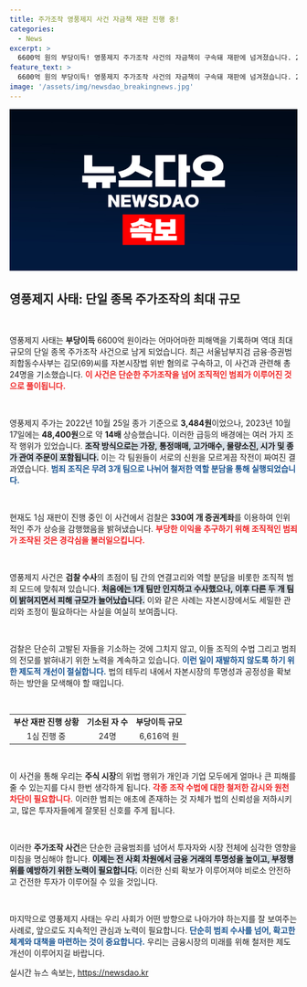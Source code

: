 ```yaml
---
title: 주가조작 영풍제지 사건 자금책 재판 진행 중!
categories:
  - News
excerpt: >
  6600억 원의 부당이득! 영풍제지 주가조작 사건의 자금책이 구속돼 재판에 넘겨졌습니다. 24명 기소, 3개 팀의 치밀한 작업이 벌어진 이번 사건 속 진실을 밝혀보세요!
feature_text: >
  6600억 원의 부당이득! 영풍제지 주가조작 사건의 자금책이 구속돼 재판에 넘겨졌습니다. 24명 기소, 3개 팀의 치밀한 작업이 벌어진 이번 사건 속 진실을 밝혀보세요!
image: '/assets/img/newsdao_breakingnews.jpg'
---
```


<p><img src="/assets/img/newsdao_breakingnews.jpg" alt="koreaapp 속보" /></p>

<h2 data-ke-size="size26">영풍제지 사태: 단일 종목 주가조작의 최대 규모</h2>

<p data-ke-size="size16">&nbsp;</p>

<p>영풍제지 사태는 <strong>부당이득</strong> 6600억 원이라는 어마어마한 피해액을 기록하며 역대 최대 규모의 단일 종목 주가조작 사건으로 남게 되었습니다. 최근 서울남부지검 금융·증권범죄합동수사부는 김모(69)씨를 자본시장법 위반 혐의로 구속하고, 이 사건과 관련해 총 24명을 기소했습니다. <b><span style="color: #ee2323;">이 사건은 단순한 주가조작을 넘어 조직적인 범죄가 이루어진 것으로 풀이됩니다.</span></b>  </p>

<p data-ke-size="size16">&nbsp;</p>

<p>영풍제지 주가는 2022년 10월 25일 종가 기준으로 <strong>3,484원</strong>이었으나, 2023년 10월 17일에는 <strong>48,400원</strong>으로 약 <strong>14배</strong> 상승했습니다. 이러한 급등의 배경에는 여러 가지 조작 행위가 있었습니다. <b><span style="background-color: #21538527;">조작 방식으로는 가장, 통정매매, 고가매수, 물량소진, 시가 및 종가 관여 주문이 포함됩니다.</span></b> 이는 각 팀원들이 서로의 신원을 모르게끔 작전이 짜여진 결과였습니다. <b><span style="color: #1a5490;">범죄 조직은 무려 3개 팀으로 나뉘어 철저한 역할 분담을 통해 실행되었습니다.</span></b></p>

<p data-ke-size="size16">&nbsp;</p>

<p>현재도 1심 재판이 진행 중인 이 사건에서 검찰은 <strong>330여 개 증권계좌</strong>를 이용하여 인위적인 주가 상승을 감행했음을 밝혀냈습니다. <b><span style="color: #ee2323;">부당한 이익을 추구하기 위해 조직적인 범죄가 조작된 것은 경각심을 불러일으킵니다.</span></b> </p>

<p data-ke-size="size16">&nbsp;</p>

<p>영풍제지 사건은 <strong>검찰 수사</strong>의 초점이 팀 간의 연결고리와 역할 분담을 비롯한 조직적 범죄 모드에 맞춰져 있습니다. <b><span style="background-color: #21538527;">처음에는 1개 팀만 인지하고 수사했으나, 이후 다른 두 개 팀이 밝혀지면서 피해 규모가 늘어났습니다.</span></b> 이와 같은 사례는 자본시장에서도 세밀한 관리와 조정이 필요하다는 사실을 여실히 보여줍니다. </p>

<p data-ke-size="size16">&nbsp;</p>

<p data-ke-size="size16">검찰은 단순히 고발된 자들을 기소하는 것에 그치지 않고, 이들 조직의 수법 그리고 범죄의 전모를 밝혀내기 위한 노력을 계속하고 있습니다. <b><span style="color: #1a5490;">이런 일이 재발하지 않도록 하기 위한 제도적 개선이 절실합니다.</span></b> 법의 테두리 내에서 자본시장의 투명성과 공정성을 확보하는 방안을 모색해야 할 때입니다.</p>

<p data-ke-size="size16">&nbsp;</p>

<table style="width: 100%; border-collapse: collapse;">
<tbody>
<tr>
<td style="text-align: center; height: 17px;"><b>부산 재판 진행 상황</b></td>
<td style="text-align: center; height: 17px;"><b>기소된 자 수</b></td>
<td style="text-align: center; height: 17px;"><b>부당이득 규모</b></td>
</tr>
<tr>
<td style="text-align: center; height: 17px;">1심 진행 중</td>
<td style="text-align: center; height: 17px;">24명</td>
<td style="text-align: center; height: 17px;">6,616억 원</td>
</tr>
</tbody>
</table>

<p data-ke-size="size16">&nbsp;</p>

<p>이 사건을 통해 우리는 <strong>주식 시장</strong>의 위법 행위가 개인과 기업 모두에게 얼마나 큰 피해를 줄 수 있는지를 다시 한번 생각하게 됩니다. <b><span style="color: #ee2323;">각종 조작 수법에 대한 철저한 감시와 원천 차단이 필요합니다.</span></b> 이러한 범죄는 애초에 존재하는 것 자체가 법의 신뢰성을 저하시키고, 많은 투자자들에게 잘못된 신호를 주게 됩니다. </p>

<p data-ke-size="size16">&nbsp;</p>

<p>이러한 <strong>주가조작 사건</strong>은 단순한 금융범죄를 넘어서 투자자와 시장 전체에 심각한 영향을 미침을 명심해야 합니다. <b><span style="background-color: #21538527;">이제는 전 사회 차원에서 금융 거래의 투명성을 높이고, 부정행위를 예방하기 위한 노력이 필요합니다.</span></b> 이러한 신뢰 확보가 이루어져야 비로소 안전하고 건전한 투자가 이루어질 수 있을 것입니다.</p>

<p data-ke-size="size16">&nbsp;</p>

<p>마지막으로 영풍제지 사태는 우리 사회가 어떤 방향으로 나아가야 하는지를 잘 보여주는 사례로, 앞으로도 지속적인 관심과 노력이 필요합니다. <b><span style="color: #1a5490;">단순히 범죄 수사를 넘어, 확고한 체계와 대책을 마련하는 것이 중요합니다.</span></b> 우리는 금융시장의 미래를 위해 철저한 제도 개선이 이루어지길 바랍니다.</p>
실시간 뉴스 속보는, <a href="https://newsdao.kr" rel="dofollow">https://newsdao.kr</a>


